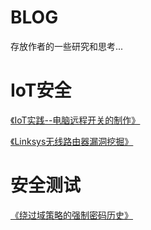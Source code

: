 # BLOG
存放作者的一些研究和思考...

# IoT安全
[《IoT实践--电脑远程开关的制作》](iot/minisw/README.md)

[《Linksys无线路由器漏洞挖掘》](iot/linksys/linksys.md)

# 安全测试
[《绕过域策略的强制密码历史》](pentest/powershell/ecp.md)